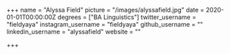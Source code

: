 +++
name = "Alyssa Field"
picture = "/images/alyssafield.jpg"
date = 2020-01-01T00:00:00Z
degrees = ["BA Linguistics"]
twitter_username = "fieldyaya"
instagram_username = "fieldyaya"
github_username = ""
linkedin_username = "alyssafield"
website = ""

+++
